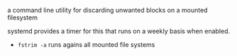 a command line utility for discarding unwanted blocks on a mounted filesystem

systemd provides a timer for this that runs on a weekly basis when enabled.

- `fstrim -a` runs agains all mounted file systems
